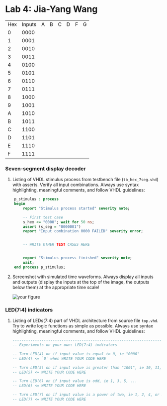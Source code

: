 # Lab 4: Jia-Yang Wang
<table>
  <tr>
    <td>Hex</td>
    <td>Inputs</td>
    <td>A</td>
    <td>B</td>
    <td>C</td>
    <td>D</td>
    <td>F</td>
    <td>G</td>
  </tr>
  <tr>
    <td>0</td>
    <td>0000</td>
  <tr>
    <td>1</td>
    <td>0001</td>
  <tr>
    <td>2</td>
    <td>0010</td>
  <tr>
    <td>3</td>
    <td>0011</td>
   <tr>
    <td>4</td>
    <td>0100</td>
  <tr>
    <td>5</td>
    <td>0101</td>
  <tr>
    <td>6</td>
    <td>0110</td>
  <tr>
    <td>7</td>
    <td>0111</td>
   <tr>
    <td>8</td>
    <td>1000</td>
  <tr>
    <td>9</td>
    <td>1001</td>
  <tr>
    <td>A</td>
    <td>1010</td>
  <tr>
    <td>B</td>
    <td>1011</td>
  <tr>
    <td>C</td>
    <td>1100</td>
  <tr>
    <td>D</td>
    <td>1101</td>
  <tr>
    <td>E</td>
    <td>1110</td>
  <tr>
    <td>F</td>
    <td>1111</td>
    
</table>

### Seven-segment display decoder

1. Listing of VHDL stimulus process from testbench file (`tb_hex_7seg.vhd`) with asserts. Verify all input combinations. Always use syntax highlighting, meaningful comments, and follow VHDL guidelines:

```vhdl
    p_stimulus : process
    begin
        report "Stimulus process started" severity note;

        -- First test case
        s_hex <= "0000"; wait for 50 ns;
        assert (s_seg = "0000001")
        report "Input combination 0000 FAILED" severity error;


        -- WRITE OTHER TEST CASES HERE


        report "Stimulus process finished" severity note;
        wait;
    end process p_stimulus;
```

2. Screenshot with simulated time waveforms. Always display all inputs and outputs (display the inputs at the top of the image, the outputs below them) at the appropriate time scale!

   ![your figure]()

### LED(7:4) indicators

1. Listing of LEDs(7:4) part of VHDL architecture from source file `top.vhd`. Try to write logic functions as simple as possible. Always use syntax highlighting, meaningful comments, and follow VHDL guidelines:

   ```vhdl
   --------------------------------------------------------------------
   -- Experiments on your own: LED(7:4) indicators

   -- Turn LED(4) on if input value is equal to 0, ie "0000"
   -- LED(4) <= `0` when WRITE YOUR CODE HERE

   -- Turn LED(5) on if input value is greater than "1001", ie 10, 11, 12, ...
   -- LED(5) <= WRITE YOUR CODE HERE

   -- Turn LED(6) on if input value is odd, ie 1, 3, 5, ...
   -- LED(6) <= WRITE YOUR CODE HERE

   -- Turn LED(7) on if input value is a power of two, ie 1, 2, 4, or 8
   -- LED(7) <= WRITE YOUR CODE HERE
   ```
